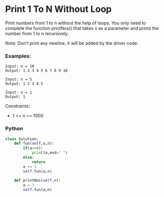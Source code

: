 # Print 1 To N Without Loop

Print numbers from 1 to n without the help of loops. You only need to complete the function printNos() that takes n as a parameter and prints the number from 1 to n recursively.

Note: Don't print any newline, it will be added by the driver code.

### Examples:
```
Input: n = 10
Output: 1 2 3 4 5 6 7 8 9 10
```
```
Input: n = 5
Output: 1 2 3 4 5
```
```
Input: n = 1
Output: 1
```

Constraints:
 - 1 <= n <= 1000

### Python
```py
class Solution:    
    def fun(self,a,n):
        if(a<=n):
            print(a,end=" ")
        else:
            return
        a += 1
        self.fun(a,n)
        
    def printNos(self,n):
        a = 1
        self.fun(a,n)
```

